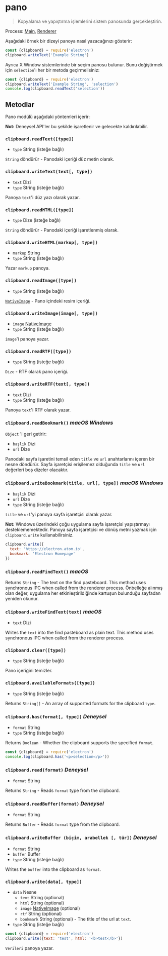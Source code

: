 # pano

> Kopyalama ve yapıştırma işlemlerini sistem panosunda gerçekleştirin.

Process: [Main](../glossary.md#main-process), [Renderer](../glossary.md#renderer-process)

Aşağıdaki örnek bir dizeyi panoya nasıl yazacağınızı gösterir:

```javascript
const {clipboard} = require('electron')
clipboard.writeText('Example String')
```

Ayrıca X Window sistemlerinde bir seçim panosu bulunur. Bunu değiştirmek için `selection`'ı her bir metoda geçirmelisiniz:

```javascript
const {clipboard} = require('electron')
clipboard.writeText('Example String', 'selection')
console.log(clipboard.readText('selection'))
```

## Metodlar

Pano modülü aşağıdaki yöntemleri içerir:

**Not:** Deneysel API'ler bu şekilde işaretlenir ve gelecekte kaldırılabilir.

### `clipboard.readText([type])`

* `type` String (isteğe bağlı)

`String` döndürür - Panodaki içeriği düz metin olarak.

### `clipboard.writeText(text[, type])`

* `text` Dizi
* `type` String (isteğe bağlı)

Panoya `text`'i düz yazı olarak yazar.

### `clipboard.readHTML([type])`

* `type` Dize (isteğe bağlı)

`String` döndürür - Panodaki içeriği işaretlenmiş olarak.

### `clipboard.writeHTML(markup[, type])`

* `markup` String
* `type` String (isteğe bağlı)

Yazar `markup` panoya.

### `clipboard.readImage([type])`

* `type` String (isteğe bağlı)

[`NativeImage`](native-image.md) - Pano içindeki resim içeriği.

### `clipboard.writeImage(image[, type])`

* `image` [NativeImage](native-image.md)
* `type` String (isteğe bağlı)

`image`'i panoya yazar.

### `clipboard.readRTF([type])`

* `type` String (isteğe bağlı)

`Dize` - RTF olarak pano içeriği.

### `clipboard.writeRTF(text[, type])`

* `text` Dizi
* `type` String (isteğe bağlı)

Panoya `text`'i RTF olarak yazar.

### `clipboard.readBookmark()` *macOS* *Windows*

`Object` 'i geri getirir:

* `başlık` Dizi
* `url` Dize

Panodaki sayfa işaretini temsil eden `title` ve `url` anahtarlarını içeren bir nesne döndürür. Sayfa işaretçisi erişilemez olduğunda `title` ve `url` değerleri boş dizeler olacaktır.

### `clipboard.writeBookmark(title, url[, type])` *macOS* *Windows*

* `başlık` Dizi
* `url` Dize
* `type` String (isteğe bağlı)

`title` ve `url`'yi panoya sayfa işaretçisi olarak yazar.

**Not:** Windows üzerindeki çoğu uygulama sayfa işaretçisi yapıştırmayı desteklememektedir. Panoya sayfa işaretçisi ve dönüş metni yazmak için `clipboard.write` kullanabilirsiniz.

```js
clipboard.write({
  text: 'https://electron.atom.io',
  bookmark: 'Electron Homepage'
})
```

### `clipboard.readFindText()` *macOS*

Returns `String` - The text on the find pasteboard. This method uses synchronous IPC when called from the renderer process. Önbelleğe alınmış olan değer, uygulama her etkinleştirildiğinde kartuşun bulunduğu sayfadan yeniden okunur.

### `clipboard.writeFindText(text)` *macOS*

* `text` Dizi

Writes the `text` into the find pasteboard as plain text. This method uses synchronous IPC when called from the renderer process.

### `clipboard.clear([type])`

* `type` String (isteğe bağlı)

Pano içeriğini temizler.

### `clipboard.availableFormats([type])`

* `type` String (isteğe bağlı)

Returns `String[]` - An array of supported formats for the clipboard `type`.

### `clipboard.has(format[, type])` *Deneysel*

* `format` String
* `type` String (isteğe bağlı)

Returns `Boolean` - Whether the clipboard supports the specified `format`.

```javascript
const {clipboard} = require('electron')
console.log(clipboard.has('<p>selection</p>'))
```

### `clipboard.read(format)` *Deneysel*

* `format` String

Returns `String` - Reads `format` type from the clipboard.

### `clipboard.readBuffer(format)` *Deneysel*

* `format` String

Returns `Buffer` - Reads `format` type from the clipboard.

### `clipboard.writeBuffer (biçim, arabellek [, tür])` *Deneysel*

* `format` String
* `buffer` Buffer
* `type` String (isteğe bağlı)

Writes the `buffer` into the clipboard as `format`.

### `clipboard.write(data[, type])`

* `data` Nesne 
  * `text` String (optional)
  * `html` String (optional)
  * `image` [NativeImage](native-image.md) (optional)
  * `rtf` String (optional)
  * `bookmark` String (optional) - The title of the url at `text`.
* `type` String (isteğe bağlı)

```javascript
const {clipboard} = require('electron')
clipboard.write({text: 'test', html: '<b>test</b>'})
```

`Verileri` panoya yazar.